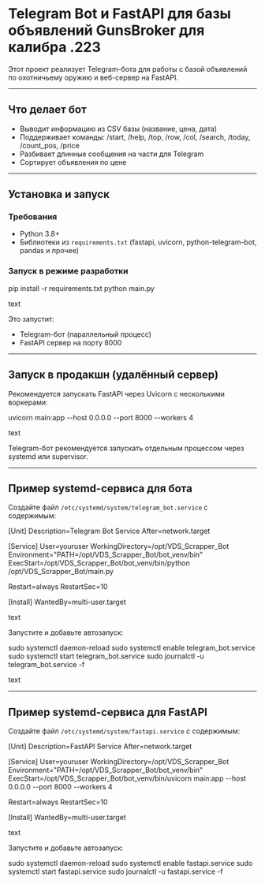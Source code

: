 # Telegram Bot и FastAPI для базы объявлений GunsBroker для калибра .223

Этот проект реализует Telegram-бота для работы с базой объявлений по охотничьему оружию и веб-сервер на FastAPI.

---

## Что делает бот

- Выводит информацию из CSV базы (название, цена, дата)  
- Поддерживает команды: /start, /help, /top, /row, /col, /search, /today, /count_pos, /price  
- Разбивает длинные сообщения на части для Telegram  
- Сортирует объявления по цене  

---

## Установка и запуск

### Требования

- Python 3.8+  
- Библиотеки из `requirements.txt` (fastapi, uvicorn, python-telegram-bot, pandas и прочее)  

### Запуск в режиме разработки

pip install -r requirements.txt
python main.py

text

Это запустит:

- Telegram-бот (параллельный процесс)  
- FastAPI сервер на порту 8000  

---

## Запуск в продакшн (удалённый сервер)

Рекомендуется запускать FastAPI через Uvicorn с несколькими воркерами:

uvicorn main:app --host 0.0.0.0 --port 8000 --workers 4

text

Telegram-бот рекомендуется запускать отдельным процессом через systemd или supervisor.

---

## Пример systemd-сервиса для бота

Создайте файл `/etc/systemd/system/telegram_bot.service` с содержимым:

[Unit]
Description=Telegram Bot Service
After=network.target

[Service]
User=youruser
WorkingDirectory=/opt/VDS_Scrapper_Bot
Environment="PATH=/opt/VDS_Scrapper_Bot/bot_venv/bin"
ExecStart=/opt/VDS_Scrapper_Bot/bot_venv/bin/python /opt/VDS_Scrapper_Bot/main.py

Restart=always
RestartSec=10

[Install]
WantedBy=multi-user.target

text

Запустите и добавьте автозапуск:

sudo systemctl daemon-reload
sudo systemctl enable telegram_bot.service
sudo systemctl start telegram_bot.service
sudo journalctl -u telegram_bot.service -f

text

---

## Пример systemd-сервиса для FastAPI

Создайте файл `/etc/systemd/system/fastapi.service` с содержимым:

[Unit]
Description=FastAPI Service
After=network.target

[Service]
User=youruser
WorkingDirectory=/opt/VDS_Scrapper_Bot
Environment="PATH=/opt/VDS_Scrapper_Bot/bot_venv/bin"
ExecStart=/opt/VDS_Scrapper_Bot/bot_venv/bin/uvicorn main:app --host 0.0.0.0 --port 8000 --workers 4

Restart=always
RestartSec=10

[Install]
WantedBy=multi-user.target

text

Запустите и добавьте автозапуск:

sudo systemctl daemon-reload
sudo systemctl enable fastapi.service
sudo systemctl start fastapi.service
sudo journalctl -u fastapi.service -f

